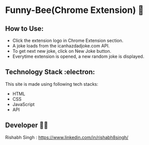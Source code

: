 # Funny-Bee(Chrome Extension) :honeybee:

## How to Use:
* Click the extension logo in Chrome Extension section.
* A joke loads from the icanhazdadjoke.com API.
* To get next new joke, click on New Joke button.
* Everytime extension is opened, a new random joke is displayed.

## Technology Stack :electron:
This site is made using following tech stacks:
* HTML
* CSS
* JavaScript
* API


## Developer 	:man_technologist:
Rishabh Singh : 
https://www.linkedin.com/in/rishabh8singh/
